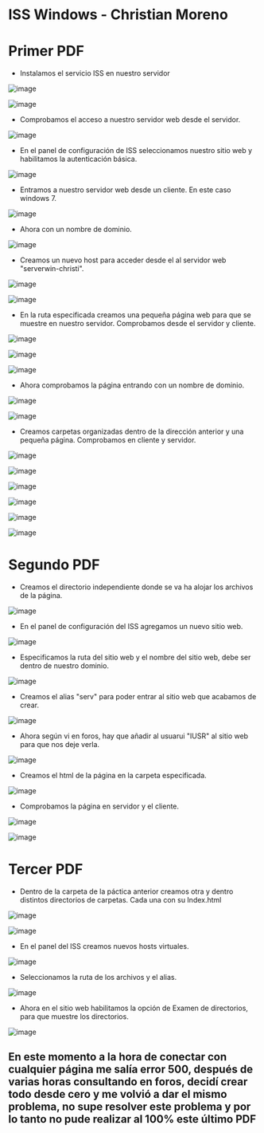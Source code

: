 # ISS Windows - Christian Moreno #

# Primer PDF #

  - Instalamos el servicio ISS en nuestro servidor

![image](https://github.com/christianjmx/SRD_christian/blob/main/Tema%204/ISS%20Windows/IMG/ISS/1.png)

![image](https://github.com/christianjmx/SRD_christian/blob/main/Tema%204/ISS%20Windows/IMG/ISS/2.png)

  - Comprobamos el acceso a nuestro servidor web desde el servidor.

![image](https://github.com/christianjmx/SRD_christian/blob/main/Tema%204/ISS%20Windows/IMG/ISS/3.png)

  - En el panel de configuración de ISS seleccionamos nuestro sitio web y habilitamos la autenticación básica.

![image](https://github.com/christianjmx/SRD_christian/blob/main/Tema%204/ISS%20Windows/IMG/ISS/4.png)

  - Entramos a nuestro servidor web desde un cliente. En este caso windows 7.

![image](https://github.com/christianjmx/SRD_christian/blob/main/Tema%204/ISS%20Windows/IMG/ISS/5.png)

  - Ahora con un nombre de dominio.

![image](https://github.com/christianjmx/SRD_christian/blob/main/Tema%204/ISS%20Windows/IMG/ISS/6.png)

  - Creamos un nuevo host para acceder desde el al servidor web "serverwin-christi".

![image](https://github.com/christianjmx/SRD_christian/blob/main/Tema%204/ISS%20Windows/IMG/ISS/7.png)

![image](https://github.com/christianjmx/SRD_christian/blob/main/Tema%204/ISS%20Windows/IMG/ISS/8.png)

  - En la ruta especificada creamos una pequeña página web para que se muestre en nuestro servidor. Comprobamos desde el servidor y cliente.

![image](https://github.com/christianjmx/SRD_christian/blob/main/Tema%204/ISS%20Windows/IMG/ISS/9.png)

![image](https://github.com/christianjmx/SRD_christian/blob/main/Tema%204/ISS%20Windows/IMG/ISS/10.png)

![image](https://github.com/christianjmx/SRD_christian/blob/main/Tema%204/ISS%20Windows/IMG/ISS/11.png)

  - Ahora comprobamos la página entrando con un nombre de dominio.

![image](https://github.com/christianjmx/SRD_christian/blob/main/Tema%204/ISS%20Windows/IMG/ISS/12.png)

![image](https://github.com/christianjmx/SRD_christian/blob/main/Tema%204/ISS%20Windows/IMG/ISS/13.png)

  - Creamos carpetas organizadas dentro de la dirección anterior y una pequeña página. Comprobamos en cliente y servidor.

![image](https://github.com/christianjmx/SRD_christian/blob/main/Tema%204/ISS%20Windows/IMG/ISS/14.png)

![image](https://github.com/christianjmx/SRD_christian/blob/main/Tema%204/ISS%20Windows/IMG/ISS/15.png)

![image](https://github.com/christianjmx/SRD_christian/blob/main/Tema%204/ISS%20Windows/IMG/ISS/16.png)

![image](https://github.com/christianjmx/SRD_christian/blob/main/Tema%204/ISS%20Windows/IMG/ISS/17.png)

![image](https://github.com/christianjmx/SRD_christian/blob/main/Tema%204/ISS%20Windows/IMG/ISS/18.png)

![image](https://github.com/christianjmx/SRD_christian/blob/main/Tema%204/ISS%20Windows/IMG/ISS/19.png)


# Segundo PDF #

  - Creamos el directorio independiente donde se va ha alojar los archivos de la página.
  
![image](https://github.com/christianjmx/SRD_christian/blob/main/Tema%204/ISS%20Windows/IMG/ISS%202/1.png)

  - En el panel de configuración del ISS agregamos un nuevo sitio web.
  
![image](https://github.com/christianjmx/SRD_christian/blob/main/Tema%204/ISS%20Windows/IMG/ISS%202/2.png)

  - Especificamos la ruta del sitio web y el nombre del sitio web, debe ser dentro de nuestro dominio.
  
![image](https://github.com/christianjmx/SRD_christian/blob/main/Tema%204/ISS%20Windows/IMG/ISS%202/3.png)

  - Creamos el alias "serv" para poder entrar al sitio web que acabamos de crear.

![image](https://github.com/christianjmx/SRD_christian/blob/main/Tema%204/ISS%20Windows/IMG/ISS%202/3%2C5.png)

  - Ahora según vi en foros, hay que añadir al usuarui "IUSR" al sitio web para que nos deje verla.
  
![image](https://github.com/christianjmx/SRD_christian/blob/main/Tema%204/ISS%20Windows/IMG/ISS%202/4.png)

  - Creamos el html de la página en la carpeta especificada.
  
![image](https://github.com/christianjmx/SRD_christian/blob/main/Tema%204/ISS%20Windows/IMG/ISS%202/5.png)

  - Comprobamos la página en servidor y el cliente.
  
![image](https://github.com/christianjmx/SRD_christian/blob/main/Tema%204/ISS%20Windows/IMG/ISS%202/6.png)

![image](https://github.com/christianjmx/SRD_christian/blob/main/Tema%204/ISS%20Windows/IMG/ISS%202/7.png)


# Tercer PDF #

  - Dentro de la carpeta de la páctica anterior creamos otra y dentro distintos directorios de carpetas. Cada una con su Index.html
  
![image](https://github.com/christianjmx/SRD_christian/blob/main/Tema%204/ISS%20Windows/IMG/ISS%203/2.png)

![image](https://github.com/christianjmx/SRD_christian/blob/main/Tema%204/ISS%20Windows/IMG/ISS%203/3.png)

  - En el panel del ISS creamos nuevos hosts virtuales.
  
![image](https://github.com/christianjmx/SRD_christian/blob/main/Tema%204/ISS%20Windows/IMG/ISS%203/4.png)

  - Seleccionamos la ruta de los archivos y el alias.
  
![image](https://github.com/christianjmx/SRD_christian/blob/main/Tema%204/ISS%20Windows/IMG/ISS%203/5.png)

  - Ahora en el sitio web habilitamos la opción de Examen de directorios, para que muestre los directorios.
  
![image](https://github.com/christianjmx/SRD_christian/blob/main/Tema%204/ISS%20Windows/IMG/ISS%203/6.png)


## En este momento a la hora de conectar con cualquier página me salía error 500, después de varias horas consultando en foros, decidí crear todo desde cero y me volvió a dar el mismo problema, no supe resolver este problema y por lo tanto no pude realizar al 100% este último PDF ##



